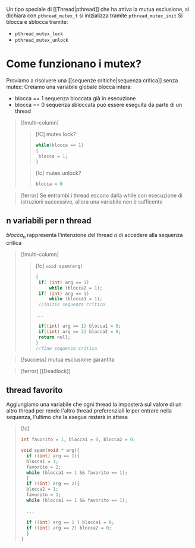 Un tipo speciale di [[Thread|pthread]] che ha attiva la mutua esclusione, si dichiara con `pthread_mutex_t`
si inizializza tramite `pthread_mutex_init`
Si blocca e sblocca tramite:
- `pthread_mutex_lock`
- `pthread_mutex_unlock`


# Come funzionano i mutex?

Proviamo a risolvere una [[sequenze critiche|sequenza critica]] senza mutex:
Creiamo una variabile globale blocca intera:
- blocca == 1 sequenza bloccata già in esecuzione
- blocca == 0 sequenza sbloccata può essere eseguita da parte di un thread

>[!multi-column]
>>[!C] mutex lock?
>>```c
>>while(blocca == 1)
>>{
>>	blocca = 1;
>>}
>>```
>
>>[!c] mutex unlock?
>>```c
>>blocca = 0
>>```

>[!error]
>Se entrambi i thread escono dalla while con esecuzione di istruzioni successive, allora una variabile non è sufficente


## n variabili per n thread

$blocca_{n}$ rappresenta l'intenzione del thread $n$ di accedere alla sequenza critica
>[!multi-column]
>>[!c] `void spam(arg)`
>>```c
>>{
>>	if( (int) arg == 1)
>>		while (blocca2 = 1);
>>	if( (int) arg == 1)
>>		while (blocca1 = 1);
>>	//inizio sequenza critica
>>
>>...
>>
>>	if((int) arg == 1) blocca1 = 0;
>>	if((int) arg == 2) blocca2 = 0;
>>	return null;
>>}
>>//fine sequenza critica
>>```
>

>[!success] mutua esclusione garantita

>[!error] [[Deadlock]]

## thread favorito
Aggiungiamo una variabile che ogni thread la imposterà sul valore di un altro thread per rende l'altro thread preferenziali le per entrare nella sequenza, l'ultimo che la esegue resterà in attesa


>[!c]
>```c
>int favorito = 1, blocca1 = 0, blocca2 = 0;
>
>void spam(void * arg){
>	if ((int) arg == 1){
>	blocca1 = 1;
>	favorito = 2;
>	while (blocca1 == 1 && favorito == 1);
>	}
>	if ((int) arg == 2){
>	blocca2 = 1;
>	favorito = 1;
>	while (blocca1 == 1 && favorito == 1);
>	
>	...
>	
>	if ((int) arg == 1 ) blocca1 = 0;
>	if ((int) arg == 2) blocca2 = 0;
>	}
>}
>```
>